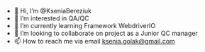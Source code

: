 - 👋 Hi, I’m @KseniaBereziuk
- 👀 I’m interested in QA/QC  
- 🌱 I’m currently learning Framework WebdriverIO
- 💞️ I’m looking to collaborate on project as a Junior QC manager
- 📫 How to reach me via email ksenia.golak@gmail.com

<!---
KseniaBereziuk/KseniaBereziuk is a ✨ special ✨ repository because its `README.md` (this file) appears on your GitHub profile.
You can click the Preview link to take a look at your changes.
--->
